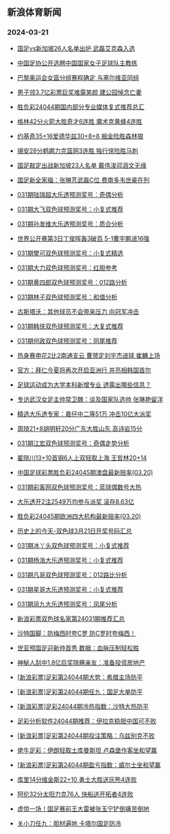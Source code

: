 ## 新浪体育新闻 
### 2024-03-21

+ [国足vs新加坡26人名单出炉 武磊艾克森入选](https://sports.sina.com.cn/china/2024-03-20/doc-inanxnpu3627339.shtml)

+ [中国足协公开选聘中国国家女子足球队主教练](https://sports.sina.com.cn/china/2024-03-20/doc-inanxnpz6388232.shtml)

+ [巴黎奥运会女篮分组赛程确定 与塞尔维亚同组](https://sports.sina.com.cn/basketball/cba/2024-03-20/doc-inanxsvx6265472.shtml)

+ [男子领3.7亿彩票巨奖难露笑颜 建公园悼念亡妻](https://sports.sina.com.cn/l/2024-03-20/doc-inanxnpz6351695.shtml)

+ [胜负彩24044期国内部分专业媒体复式推荐总汇](https://sports.sina.com.cn/l/2024-03-20/doc-inanvynt7093792.shtml)

+ [格林42分火箭大胜奇才6连胜 魔术克黄蜂4连胜](https://sports.sina.com.cn/basketball/nba/2024-03-20/doc-inanxsvs3508065.shtml)

+ [约基奇35+16爱德华兹30+8+8 掘金险胜森林狼](https://sports.sina.com.cn/basketball/nba/2024-03-20/doc-inanxsvs3532881.shtml)

+ [锡安28分鹈鹕力克篮网3连胜 独行侠险胜马刺](https://sports.sina.com.cn/basketball/nba/2024-03-20/doc-inanxsvw8494794.shtml)

+ [国足敲定出战新加坡23人名单 戴伟浚邓涵文无缘](https://sports.sina.com.cn/china/2024-03-20/doc-inanxxcq3437894.shtml)

+ [国足新全家福：张琳芃武磊C位 费南多韦世豪在列](https://sports.sina.com.cn/china/2024-03-20/doc-inanxsvu0311093.shtml)

+ [031期陆瑞超大乐透预测奖号：奇偶分析](https://sports.sina.com.cn/l/2024-03-20/doc-inanxsvu0306293.shtml)

+ [031期大飞双色球预测奖号：小复式推荐](https://sports.sina.com.cn/l/2024-03-20/doc-inanxxcv6176315.shtml)

+ [031期孙发维大乐透预测奖号：质合分析](https://sports.sina.com.cn/l/2024-03-20/doc-inanxsvw8516006.shtml)

+ [世界公开赛第3日丁俊晖轰3破百 5-1曹宇鹏进16强](https://sports.sina.com.cn/others/snooker/2024-03-20/doc-inanyitn0032191.shtml)

+ [031期樊可双色球预测奖号：小复式精选](https://sports.sina.com.cn/l/2024-03-20/doc-inanxxcu8396394.shtml)

+ [031期大力双色球预测奖号：红胆参考](https://sports.sina.com.cn/l/2024-03-20/doc-inanxxcu8396046.shtml)

+ [031期黄四郎双色球预测奖号：012路分析](https://sports.sina.com.cn/l/2024-03-20/doc-inanxxcq3410665.shtml)

+ [031期林子双色球预测奖号：和值分析](https://sports.sina.com.cn/l/2024-03-20/doc-inanxxcs0187721.shtml)

+ [古斯塔沃：其他球员不会带来压力 向冠军冲击](https://sports.sina.com.cn/china/2024-03-20/doc-inanycmn3337009.shtml)

+ [031期韩侠双色球预测奖号：大复式推荐](https://sports.sina.com.cn/l/2024-03-20/doc-inanxxcq3410333.shtml)

+ [031期何政双色球预测奖号：同尾推荐](https://sports.sina.com.cn/l/2024-03-20/doc-inanxxcs0186796.shtml)

+ [热身赛申花2比2南通支云 曹赟定刘宇杰进球 崔麟上场](https://sports.sina.com.cn/china/2024-03-20/doc-inanxsvs3513203.shtml)

+ [官方：拜仁今夏将再次开启亚洲行 并亮相韩国首尔](https://sports.sina.com.cn/global/germany/2024-03-20/doc-inanyitm9999472.shtml)

+ [足球运动成为大学本科新增专业 透露出哪些信息？](https://sports.sina.com.cn/china/2024-03-20/doc-inanxsvu0292479.shtml)

+ [专访武汉女足主帅常卫魏：谈及国家队选帅 张琳艳留洋](https://sports.sina.com.cn/china/2024-03-20/doc-inanxsvx6260124.shtml)

+ [精选大乐透专家：嘉仔中二等51万 冲击10亿大派奖](https://sports.sina.com.cn/l/2024-03-20/doc-inanxsvu0309104.shtml)

+ [周琦21+8胡明轩20分广东大胜山东 高诗岩15分](https://sports.sina.com.cn/basketball/cba/2024-03-20/doc-inanyuie3041316.shtml)

+ [031期江宏双色球预测奖号：奇偶走势分析](https://sports.sina.com.cn/l/2024-03-20/doc-inanxxcs0187068.shtml)

+ [翟晓川13+10首钢6人上双轻取上海 王哲林20+14](https://sports.sina.com.cn/basketball/cba/2024-03-20/doc-inanyuie3035659.shtml)

+ [中国足球彩票胜负彩24045期澳盘最新赔率(03.20)](https://sports.sina.com.cn/l/2024-03-20/doc-inanxnpz6369330.shtml)

+ [031期彩客网双色球预测奖号：蓝球偶数号大热](https://sports.sina.com.cn/l/2024-03-20/doc-inanxnpz6384116.shtml)

+ [大乐透开2注2549万均参与派奖 滚存8.63亿](https://sports.sina.com.cn/l/2024-03-20/doc-inanyuik8055066.shtml)

+ [胜负彩24045期欧洲四大机构最新赔率(03.20)](https://sports.sina.com.cn/l/2024-03-20/doc-inanxnpy8589011.shtml)

+ [历史上的今天-双色球3月21日开奖号码汇总](https://sports.sina.com.cn/l/2024-03-20/doc-inanxxcs0206997.shtml)

+ [031期冰丫头双色球预测奖号：小复式推荐](https://sports.sina.com.cn/l/2024-03-20/doc-inanxxcq3408751.shtml)

+ [031期杨浩大乐透预测奖号：小复式推荐](https://sports.sina.com.cn/l/2024-03-20/doc-inanxsvw8514301.shtml)

+ [031期凡哥双色球预测奖号：012路比分析](https://sports.sina.com.cn/l/2024-03-20/doc-inanxxcv6176912.shtml)

+ [031期星哥大乐透预测奖号：小复式推荐](https://sports.sina.com.cn/l/2024-03-20/doc-inanxsvx6289807.shtml)

+ [031期凤九大乐透预测奖号：凤尾分析](https://sports.sina.com.cn/l/2024-03-20/doc-inanxsvu0302823.shtml)

+ [新浪彩票双色球名家第24031期推荐汇总](https://sports.sina.com.cn/l/2024-03-20/doc-inanxxcs0189651.shtml)

+ [沙特国脚：防梅西时夸C罗 防C罗时夸梅西！](https://sports.sina.com.cn/global/others/2024-03-20/doc-inanyitk3225614.shtml)

+ [世亚预国足迎新帅首秀 数据：血脉压制轻松胜](https://sports.sina.com.cn/l/2024-03-21/doc-inanxsvw8522305.shtml)

+ [神秘人刮中1.8亿巨奖隐瞒亲友：准备投资房地产](https://sports.sina.com.cn/l/2024-03-21/doc-inanxnpz6385283.shtml)

+ [[新浪彩票]足彩第24044期大势：希腊主场防平](https://sports.sina.com.cn/l/2024-03-21/doc-inanzrnz5375520.shtml)

+ [[新浪彩票]足彩第24044期任九：国足大单防平](https://sports.sina.com.cn/l/2024-03-21/doc-inanzrnu2601148.shtml)

+ [[新浪彩票]足彩24044期冷热指数：沙特大热防平](https://sports.sina.com.cn/l/2024-03-21/doc-inanzrnu2602288.shtml)

+ [足彩分析软件24044期推荐：伊拉克稳胆中国可不败](https://sports.sina.com.cn/l/2024-03-21/doc-inanzrnv9379013.shtml)

+ [[新浪彩票]足彩第24044期投注策略：乌兹别克不败](https://sports.sina.com.cn/l/2024-03-21/doc-inanzrnv9377881.shtml)

+ [佬牛足彩：伊朗轻取土库曼斯坦 卢森堡作客坐和望赢](https://sports.sina.com.cn/l/2024-03-21/doc-inanzvut9282609.shtml)

+ [[新浪彩票]足彩第24044期盈亏指数：威尔士坐和望赢](https://sports.sina.com.cn/l/2024-03-21/doc-inanzrnz5376912.shtml)

+ [库里14分维金斯22+10 勇士大胜送灰熊4连败](https://sports.sina.com.cn/basketball/nba/2024-03-21/doc-inapaaar9198982.shtml)

+ [阿伦32分太阳力克76人 快船送开拓者4连败](https://sports.sina.com.cn/basketball/nba/2024-03-21/doc-inapaaav5203538.shtml)

+ [虚惊一场！国足赛前王大雷被张玉宁铲倒痛苦倒地](https://sports.sina.com.cn/china/2024-03-21/doc-inapaaaq2409637.shtml)

+ [关小刀任九：胆材遍地 卡塔尔国足防冷](https://sports.sina.com.cn/l/2024-03-21/doc-inapahkn2317966.shtml)

